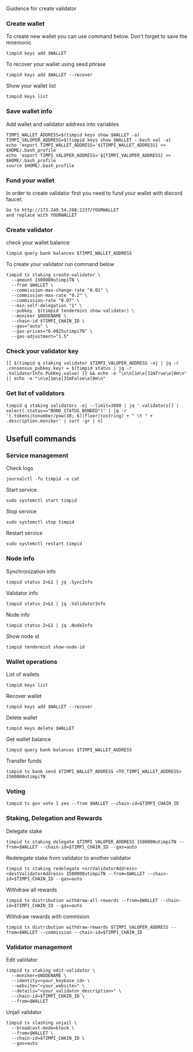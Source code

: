 Guidence for create validator

### Create wallet
To create new wallet you can use command below. Don’t forget to save the mnemonic
```
timpid keys add $WALLET
```

To recover your wallet using seed phrase
```
timpid keys add $WALLET --recover
```

Show your wallet list
```
timpid keys list
```

### Save wallet info
Add wallet and validator address into variables 
```
TIMPI_WALLET_ADDRESS=$(timpid keys show $WALLET -a)
TIMPI_VALOPER_ADDRESS=$(timpid keys show $WALLET --bech val -a)
echo 'export TIMPI_WALLET_ADDRESS='${TIMPI_WALLET_ADDRESS} >> $HOME/.bash_profile
echo 'export TIMPI_VALOPER_ADDRESS='${TIMPI_VALOPER_ADDRESS} >> $HOME/.bash_profile
source $HOME/.bash_profile
```

### Fund your wallet
In order to create validator first you need to fund your wallet with discord faucet.
```
Go to http://173.249.54.208:1337/YOURWALLET
and replace with YOURWALLET
```

### Create validator

check your wallet balance:
```
timpid query bank balances $TIMPI_WALLET_ADDRESS
```
To create your validator run command below
```
timpid tx staking create-validator \
  --amount 1500000utimpiTN \
  --from $WALLET \
  --commission-max-change-rate "0.01" \
  --commission-max-rate "0.2" \
  --commission-rate "0.07" \
  --min-self-delegation "1" \
  --pubkey  $(timpid tendermint show-validator) \
  --moniker $NODENAME \
  --chain-id $TIMPI_CHAIN_ID \
  --gas="auto" \
  --gas-prices="0.0025utimpiTN" \
  --gas-adjustment="1.5"
```

### Check your validator key
```
[[ $(timpid q staking validator $TIMPI_VALOPER_ADDRESS -oj | jq -r .consensus_pubkey.key) = $(timpid status | jq -r .ValidatorInfo.PubKey.value) ]] && echo -e "\n\e[1m\e[32mTrue\e[0m\n" || echo -e "\n\e[1m\e[31mFalse\e[0m\n"
```

### Get list of validators
```
timpid q staking validators -oj --limit=3000 | jq '.validators[] | select(.status=="BOND_STATUS_BONDED")' | jq -r '(.tokens|tonumber/pow(10; 6)|floor|tostring) + " \t " + .description.moniker' | sort -gr | nl
```

## Usefull commands
### Service management
Check logs
```
journalctl -fu timpid -o cat
```

Start service
```
sudo systemctl start timpid
```

Stop service
```
sudo systemctl stop timpid
```

Restart service
```
sudo systemctl restart timpid
```

### Node info
Synchronization info
```
timpid status 2>&1 | jq .SyncInfo
```

Validator info
```
timpid status 2>&1 | jq .ValidatorInfo
```

Node info
```
timpid status 2>&1 | jq .NodeInfo
```

Show node id
```
timpid tendermint show-node-id
```

### Wallet operations
List of wallets
```
timpid keys list
```

Recover wallet
```
timpid keys add $WALLET --recover
```

Delete wallet
```
timpid keys delete $WALLET
```

Get wallet balance
```
timpid query bank balances $TIMPI_WALLET_ADDRESS
```

Transfer funds
```
timpid tx bank send $TIMPI_WALLET_ADDRESS <TO_TIMPI_WALLET_ADDRESS> 1500000utimpiTN
```

### Voting
```
timpid tx gov vote 1 yes --from $WALLET --chain-id=$TIMPI_CHAIN_ID
```

### Staking, Delegation and Rewards
Delegate stake
```
timpid tx staking delegate $TIMPI_VALOPER_ADDRESS 1500000utimpiTN --from=$WALLET --chain-id=$TIMPI_CHAIN_ID --gas=auto
```

Redelegate stake from validator to another validator
```
timpid tx staking redelegate <srcValidatorAddress> <destValidatorAddress> 1500000utimpiTN --from=$WALLET --chain-id=$TIMPI_CHAIN_ID --gas=auto
```

Withdraw all rewards
```
timpid tx distribution withdraw-all-rewards --from=$WALLET --chain-id=$TIMPI_CHAIN_ID --gas=auto
```

Withdraw rewards with commision
```
timpid tx distribution withdraw-rewards $TIMPI_VALOPER_ADDRESS --from=$WALLET --commission --chain-id=$TIMPI_CHAIN_ID
```

### Validator management
Edit validator
```
timpid tx staking edit-validator \
  --moniker=$NODENAME \
  --identity=<your_keybase_id> \
  --website="<your_website>" \
  --details="<your_validator_description>" \
  --chain-id=$TIMPI_CHAIN_ID \
  --from=$WALLET
```

Unjail validator
```
timpid tx slashing unjail \
  --broadcast-mode=block \
  --from=$WALLET \
  --chain-id=$TIMPI_CHAIN_ID \
  --gas=auto
```
